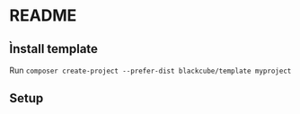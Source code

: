 README 
======

Ìnstall template
----------------

Run `composer create-project --prefer-dist blackcube/template myproject`

Setup
-----

